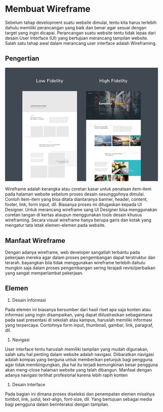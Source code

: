 # Membuat Wireframe

Sebelum tahap development suatu website dimulai, tentu kita harus terlebih dahulu memiliki perancangan yang baik dan benar agar sesuai dengan target yang ingin dicapai. Perancangan suatu website tentu tidak lepas dari desain User Interface (UI) yang bertujuan merancang tampilan website. Salah satu tahap awal dalam merancang user interface adalah Wireframing.

## Pengertian

![Wireframe dan Mockup](../../assets/wireframe.png)

Wireframe adalah kerangka atau coretan kasar untuk penataan item-item pada halaman website sebelum proses desain sesungguhnya dimulai. Contoh item-item yang bisa ditata diantaranya banner, header, content, footer, link, form input, dll. Biasanya proses ini ditugaskan kepada UI Designer. Untuk merancang wireframe sang UI Designer bisa menggunakan coretan tangan di kertas ataupun menggunakan tools desain khusus wireframing. Secara visual wireframe hanya berupa garis dan kotak yang mengatur tata letak elemen-elemen pada website.

## Manfaat Wireframe

Dengan adanya wireframe, web developer sangatlah terbantu pada pekerjaan mereka agar dalam proses pengembangan dapat terstruktur dan terarah. bayangkan bila tidak menggunakan wireframe terlebih dahulu mungkin saja dalam proses pengembangan sering terajadi revisi/perbaikan yang sangat memperlambat pekerjaan.

## Elemen

1. Desain Informasi

Pada elemen ini biasanya bersumber dari hasil riset apa saja konten atau informasi yang ingin disampaikan, yang dapat diilustrasikan sebagaimana pada saat presentasi di sekolah atau kampus, haruslah memiliki informasi yang terpercaya. Contohnya form input, thumbnail, gambar, link, paragraf, dll.

1. Navigasi

User interface tentu haruslah memiliki tampilan yang mudah digunakan, salah satu hal penting dalam website adalah navigasi. Diibaratkan navigasi adalah kompas yang berguna untuk memberikan petunjuk bagi pengguna agar tidak membingungkan, jika hal itu terjadi kemungkinan besar pengguna akan meng-close halaman website yang telah dibangun. Manfaat dengan adanya navigasi terlihat profesional karena lebih rapih konten

1. Desain Interface

Pada bagian ini dimana proses diseleksi dan penempatan elemen misalnya tombol, link, judul, text-align, font-size, dll. Yang bertujuan sebagai media bagi pengguna dalam berinteraksi dengan tampilan.
